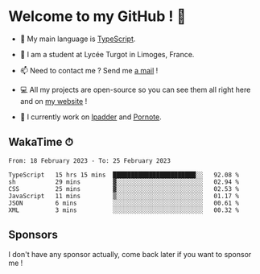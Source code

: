 # Welcome to my GitHub ! 🌃

- 🔭 My main language is [TypeScript](https://www.typescriptlang.org/).

- 🌱 I am a student at Lycée Turgot in Limoges, France.

- 📫 Need to contact me ? Send me <a href="mailto:mikkel@milescode.dev">a mail</a> !

- 💻 All my projects are open-source so you can see them all right here and on <a href="https://www.vexcited.ml">my website</a> !

- 👀 I currently work on [lpadder](https://github.com/Vexcited/lpadder) and [Pornote](https://github.com/Vexcited/Pornote).

## WakaTime ⏱

<!--START_SECTION:waka-->

```text
From: 18 February 2023 - To: 25 February 2023

TypeScript   15 hrs 15 mins  ███████████████████████░░   92.08 %
sh           29 mins         ▓░░░░░░░░░░░░░░░░░░░░░░░░   02.94 %
CSS          25 mins         ▓░░░░░░░░░░░░░░░░░░░░░░░░   02.53 %
JavaScript   11 mins         ▒░░░░░░░░░░░░░░░░░░░░░░░░   01.17 %
JSON         6 mins          ░░░░░░░░░░░░░░░░░░░░░░░░░   00.61 %
XML          3 mins          ░░░░░░░░░░░░░░░░░░░░░░░░░   00.32 %
```

<!--END_SECTION:waka-->

## Sponsors

I don't have any sponsor actually, come back later if you want to sponsor me !
